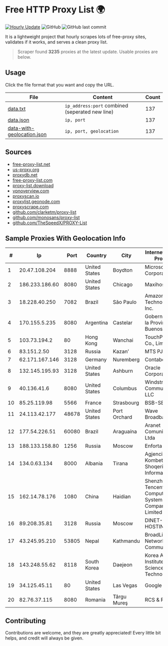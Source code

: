
# Free HTTP Proxy List 🌍

[![Hourly Update](https://github.com/mertguvencli/http-proxy-list/actions/workflows/main.yml/badge.svg?branch=main)](https://github.com/mertguvencli/http-proxy-list/actions/workflows/main.yml)
![GitHub](https://img.shields.io/github/license/mertguvencli/http-proxy-list)
![GitHub last commit](https://img.shields.io/github/last-commit/mertguvencli/http-proxy-list)

It is a lightweight project that hourly scrapes lots of free-proxy sites, validates if it works, and serves a clean proxy list.


> Scraper found **3235** proxies at the latest update. Usable proxies are below.

## Usage

Click the file format that you want and copy the URL.


|File|Content|Count|
|----|-------|-----|
|[data.txt](https://raw.githubusercontent.com/mertguvencli/http-proxy-list/main/proxy-list/data.txt)|`ip_address:port` combined (seperated new line)|137|
|[data.json](https://raw.githubusercontent.com/mertguvencli/http-proxy-list/main/proxy-list/data.json)|`ip, port`|137|
|[data-with-geolocation.json](https://raw.githubusercontent.com/mertguvencli/http-proxy-list/main/proxy-list/data-with-geolocation.json)|`ip, port, geolocation`|137|

## Sources

* [free-proxy-list.net](https://free-proxy-list.net)
* [us-proxy.org](https://www.us-proxy.org)
* [proxydb.net](http://proxydb.net)
* [free-proxy-list.com](https://free-proxy-list.com/?page=&port=&type%5B%5D=http&type%5B%5D=https&up_time=0&search=Search)
* [proxy-list.download](https://www.proxy-list.download/HTTP)
* [vpnoverview.com](https://vpnoverview.com/privacy/anonymous-browsing/free-proxy-servers)
* [proxyscan.io](https://www.proxyscan.io)
* [proxylist.geonode.com](https://proxylist.geonode.com/api/proxy-list?limit=300&page=1&sort_by=lastChecked&sort_type=desc&protocols=http,https)
* [proxyscrape.com](https://api.proxyscrape.com/v2/?request=displayproxies&protocol=http&timeout=10000&country=all&ssl=all&anonymity=all)
* [github.com/clarketm/proxy-list](https://raw.githubusercontent.com/clarketm/proxy-list/master/proxy-list-raw.txt)
* [github.com/monosans/proxy-list](https://raw.githubusercontent.com/monosans/proxy-list/main/proxies/http.txt)
* [github.com/TheSpeedX/PROXY-List](https://raw.githubusercontent.com/TheSpeedX/PROXY-List/master/http.txt)


## Sample Proxies With Geolocation Info

|#|Ip|Port|Country|City|Internet Service Provider|
|-|--|----|-------|----|-------------------------|
|1|20.47.108.204|8888|United States|Boydton|Microsoft Corporation|
|2|186.233.186.60|8080|United States|Chicago|Maxihost LTDA|
|3|18.228.40.250|7082|Brazil|São Paulo|Amazon Technologies Inc.|
|4|170.155.5.235|8080|Argentina|Castelar|Gobernacion de la Provincia de Buenos Aires|
|5|103.73.194.2|80|Hong Kong|Wanchai|TouchPal HK Co., Limited|
|6|83.151.2.50|3128|Russia|Kazan’|MTS PJSC|
|7|62.171.167.146|3128|Germany|Nuremberg|Contabo GmbH|
|8|132.145.195.93|3128|United States|Ashburn|Oracle Corporation|
|9|40.136.41.6|8080|United States|Columbus|Windstream Communications LLC|
|10|85.25.119.98|5566|France|Strasbourg|BSB-SERVICE|
|11|24.113.42.177|48678|United States|Port Orchard|Wave Broadband|
|12|177.54.226.51|60080|Brazil|Araguaína|Aranet Comunicacao Ltda|
|13|188.133.158.80|1256|Russia|Moscow|Enforta-MSK|
|14|134.0.63.134|8000|Albania|Tirana|Agjencia Kombetare Shoqerise se Informacionit|
|15|162.14.78.176|1080|China|Haidian|Shenzhen Tencent Computer Systems Company Limited|
|16|89.208.35.81|3128|Russia|Moscow|DINET-HOSTING|
|17|43.245.95.210|53805|Nepal|Kathmandu|BroadLink Networks and Communications|
|18|143.248.55.62|8118|South Korea|Daejeon|Korea Advanced Institute of Science and Technology|
|19|34.125.45.11|80|United States|Las Vegas|Google LLC|
|20|82.76.37.115|8080|Romania|Târgu Mureş|RCS & RDS|



## Contributing

Contributions are welcome, and they are greatly appreciated! Every
little bit helps, and credit will always be given.

